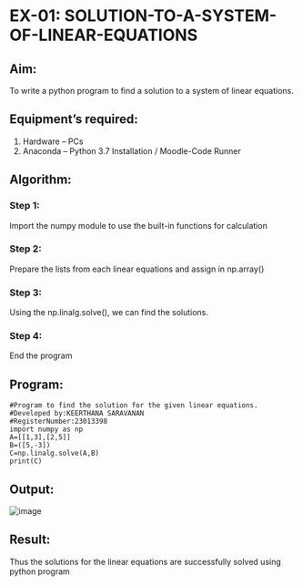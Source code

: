 # EX-01: SOLUTION-TO-A-SYSTEM-OF-LINEAR-EQUATIONS

## Aim:
To write a python program to find a solution to a system of linear equations.

## Equipment’s required:
1. 	Hardware – PCs
2. 	Anaconda – Python 3.7 Installation / Moodle-Code Runner

## Algorithm:
### Step 1: 
Import the numpy module to use the built-in functions for calculation
### Step 2: 
Prepare the lists from each linear equations and assign in np.array()
### Step 3: 
Using the np.linalg.solve(), we can find the solutions.
### Step 4: 
End the program

## Program:
```
#Program to find the solution for the given linear equations.
#Developed by:KEERTHANA SARAVANAN
#RegisterNumber:23013398
import numpy as np
A=[[1,3],[2,5]]
B=([5,-3])
C=np.linalg.solve(A,B)
print(C)

```
## Output:

![image](https://github.com/KeerthanaaSaravanan/EX-01_MATH/assets/145742596/f9f4e45d-ffc7-48d0-8392-fa1d41aad645)


## Result: 
Thus the solutions for the linear equations are successfully solved using python program

